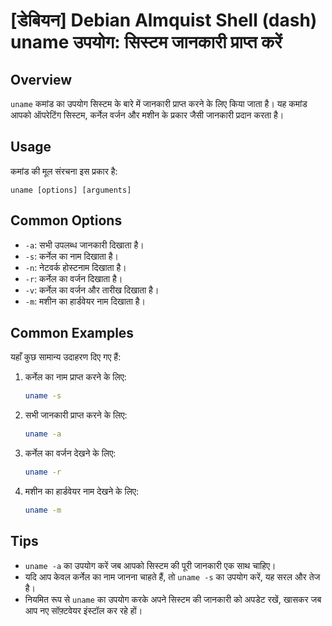 # [डेबियन] Debian Almquist Shell (dash) uname उपयोग: सिस्टम जानकारी प्राप्त करें

## Overview
`uname` कमांड का उपयोग सिस्टम के बारे में जानकारी प्राप्त करने के लिए किया जाता है। यह कमांड आपको ऑपरेटिंग सिस्टम, कर्नेल वर्जन और मशीन के प्रकार जैसी जानकारी प्रदान करता है।

## Usage
कमांड की मूल संरचना इस प्रकार है:
```
uname [options] [arguments]
```

## Common Options
- `-a`: सभी उपलब्ध जानकारी दिखाता है।
- `-s`: कर्नेल का नाम दिखाता है।
- `-n`: नेटवर्क होस्टनाम दिखाता है।
- `-r`: कर्नेल का वर्जन दिखाता है।
- `-v`: कर्नेल का वर्जन और तारीख दिखाता है।
- `-m`: मशीन का हार्डवेयर नाम दिखाता है।

## Common Examples
यहाँ कुछ सामान्य उदाहरण दिए गए हैं:

1. कर्नेल का नाम प्राप्त करने के लिए:
   ```bash
   uname -s
   ```

2. सभी जानकारी प्राप्त करने के लिए:
   ```bash
   uname -a
   ```

3. कर्नेल का वर्जन देखने के लिए:
   ```bash
   uname -r
   ```

4. मशीन का हार्डवेयर नाम देखने के लिए:
   ```bash
   uname -m
   ```

## Tips
- `uname -a` का उपयोग करें जब आपको सिस्टम की पूरी जानकारी एक साथ चाहिए।
- यदि आप केवल कर्नेल का नाम जानना चाहते हैं, तो `uname -s` का उपयोग करें, यह सरल और तेज है।
- नियमित रूप से `uname` का उपयोग करके अपने सिस्टम की जानकारी को अपडेट रखें, खासकर जब आप नए सॉफ़्टवेयर इंस्टॉल कर रहे हों।
